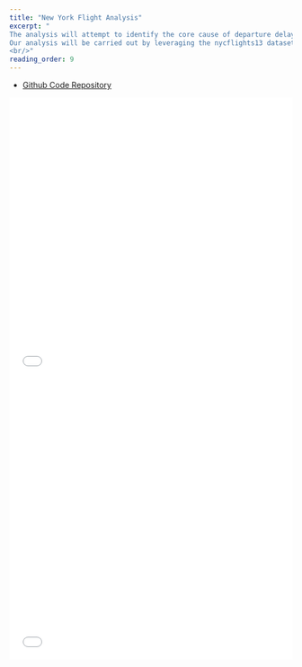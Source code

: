 ```yaml
---
title: "New York Flight Analysis"
excerpt: "
The analysis will attempt to identify the core cause of departure delays for United Airlines aircraft departing from New York City in 2013. The goal is to decrease flight delay time by determining what variables are causing the delays.This will enable United Airlines customers to improve those aspects, hence increasing customer happiness and flying effectively. The study focuses on environmental characteristics such as the time of day, year, temperature, wind speed, precipitation and visibility.
Our analysis will be carried out by leveraging the nycflights13 dataset. This dataset contains the departure timings for all flights departing from New York City’s three airports - La Guardia (LGA), John F. Kennedy (JFK), and Newark Liberty International Airport (EWR) in 2013. For the scope of this project, we will be focusing on the data related to United Airlines.
<br/>"
reading_order: 9
---
```


- [Github Code Repository](https://github.com/akankshasharmadid/R-nycflights13-UA)
<iframe src="/files/pdf/Sharma Akanksha Milestone 1.pdf" width="100%" height="500" frameborder="no" border="0" marginwidth="0" marginheight="0"></iframe>
<iframe src="/files/pdf/SharmaAkankshaUnited_Airlines___NYC_Flight_Delay_Milestone_2.pdf" width="100%" height="500" frameborder="no" border="0" marginwidth="0" marginheight="0"></iframe>
